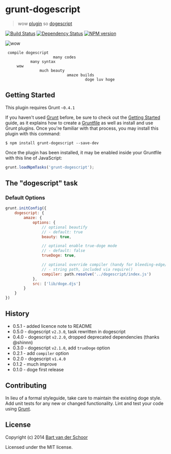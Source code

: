 # grunt-dogescript

>  wow [plugin](http://gruntjs.com/) so [dogescript](https://github.com/remixz/dogescript)

[![Build Status](https://secure.travis-ci.org/Bartvds/grunt-dogescript.svg?branch=master)](http://travis-ci.org/Bartvds/grunt-dogescript) [![Dependency Status](https://gemnasium.com/Bartvds/grunt-dogescript.svg)](https://gemnasium.com/Bartvds/grunt-dogescript) [![NPM version](https://badge.fury.io/js/grunt-dogescript.svg)](http://badge.fury.io/js/grunt-dogescript)

![wow](https://raw.github.com/Bartvds/grunt-dogescript/master/media/doge-01.jpg)

     compile dogescript  
                         many codes 
               many syntax
         wow 
                   much beauty
                               amaze builds
                                       doge luv hoge         

## Getting Started
This plugin requires Grunt `~0.4.1`

If you haven't used [Grunt](http://gruntjs.com/) before, be sure to check out the [Getting Started](http://gruntjs.com/getting-started) guide, as it explains how to create a [Gruntfile](http://gruntjs.com/sample-gruntfile) as well as install and use Grunt plugins. Once you're familiar with that process, you may install this plugin with this command:

```shell
$ npm install grunt-dogescript --save-dev
```

Once the plugin has been installed, it may be enabled inside your Gruntfile with this line of JavaScript:

```js
grunt.loadNpmTasks('grunt-dogescript');
```

## The "dogescript" task       

### Default Options

```js
grunt.initConfig({
	dogescript: {
		amaze: {
			options: {
				// optional beautify
				// - default: true
				beauty: true,

				// optional enable true-doge mode
				// - default: false
				trueDoge: true,

				// optional override compiler (handy for bleeding-edge/local editing)
				// - string path, included via require() 
				compiler: path.resolve('../dogescript/index.js')
			},
			src: ['lib/doge.djs']
		}
	}
})
```

## History

* 0.5.1 - added licence note to README
* 0.5.0 - dogescript `v2.3.0`, task rewritten in dogescript
* 0.4.0 - dogescript `v2.2.0`, dropped deprecated dependencies (thanks @shinnn)
* 0.3.0 - dogescript `v2.1.0`, add `trueDoge` option
* 0.2.1 - add `compiler` option
* 0.2.0 - dogescript `v1.4.0`
* 0.1.2 - much improve
* 0.1.0 - doge first release


## Contributing

In lieu of a formal styleguide, take care to maintain the existing doge style. Add unit tests for any new or changed functionality. Lint and test your code using [Grunt](http://gruntjs.com/).

## License

Copyright (c) 2014 [Bart van der Schoor](https://github.com/Bartvds)

Licensed under the MIT license.
